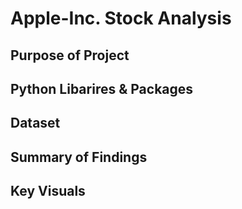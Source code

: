 # Apple-Inc. Stock Analysis

## Purpose of Project

## Python Libarires & Packages 

## Dataset

## Summary of Findings

## Key Visuals 
